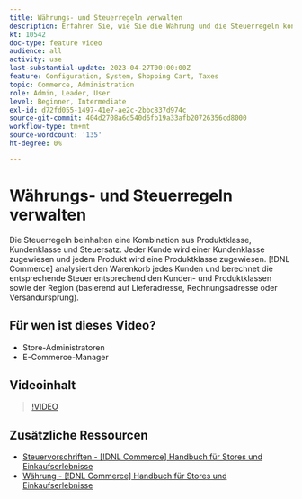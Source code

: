 ```yaml
---
title: Währungs- und Steuerregeln verwalten
description: Erfahren Sie, wie Sie die Währung und die Steuerregeln konfigurieren, die [!DNL Commerce] verwendet , um die entsprechende Steuer entsprechend den Kunden- und Produktklassen zu berechnen.
kt: 10542
doc-type: feature video
audience: all
activity: use
last-substantial-update: 2023-04-27T00:00:00Z
feature: Configuration, System, Shopping Cart, Taxes
topic: Commerce, Administration
role: Admin, Leader, User
level: Beginner, Intermediate
exl-id: d72fd055-1497-41e7-ae2c-2bbc837d974c
source-git-commit: 404d2708a6d540d6fb19a33afb20726356cd8000
workflow-type: tm+mt
source-wordcount: '135'
ht-degree: 0%

---
```


# Währungs- und Steuerregeln verwalten

Die Steuerregeln beinhalten eine Kombination aus Produktklasse, Kundenklasse und Steuersatz. Jeder Kunde wird einer Kundenklasse zugewiesen und jedem Produkt wird eine Produktklasse zugewiesen. [!DNL Commerce] analysiert den Warenkorb jedes Kunden und berechnet die entsprechende Steuer entsprechend den Kunden- und Produktklassen sowie der Region (basierend auf Lieferadresse, Rechnungsadresse oder Versandursprung).

## Für wen ist dieses Video?

- Store-Administratoren
- E-Commerce-Manager

## Videoinhalt

>[!VIDEO](https://video.tv.adobe.com/v/343657?quality=12&learn=on)

## Zusätzliche Ressourcen

- [Steuervorschriften - [!DNL Commerce] Handbuch für Stores und Einkaufserlebnisse](https://experienceleague.adobe.com/docs/commerce-admin/stores-sales/site-store/taxes/tax-rules.html)
- [Währung - [!DNL Commerce] Handbuch für Stores und Einkaufserlebnisse](https://experienceleague.adobe.com/docs/commerce-admin/stores-sales/site-store/currency/currency.html)
